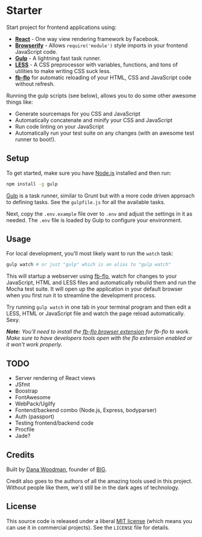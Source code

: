 # Starter

Start project for frontend applications using:

- **[React][react]** - One way view rendering framework by Facebook.
- **[Browserify][browserify]** - Allows `require('module')` style imports in your frontend JavaScript code.
- **[Gulp][gulp]** - A lightning fast task runner.
- **[LESS][less]** - A CSS preprocessor with variables, functions, and tons of utilities to make writing CSS suck less.
- **[fb-flo][fb-flo]** for automatic reloading of your HTML, CSS and JavaScript code without refresh.

Running the gulp scripts (see below), allows you to do some other awesome things like:

- Generate sourcemaps for you CSS and JavaScript
- Automatically concatenate and minify your CSS and JavaScript
- Run code linting on your JavaScript
- Automatically run your test suite on any changes (with an awesome test runner to boot!).


## Setup

To get started, make sure you have [Node.js][node] installed and then run:

```bash
npm install -g gulp
```

[Gulp][gulp] is a task runner, similar to Grunt but with a more code driven approach to defining tasks. See the `gulpfile.js` for all the available tasks.

Next, copy the `.env.example` file over to `.env` and adjust the settings in it as needed. The `.env` file is loaded by Gulp to configure your environment.


## Usage

For local development, you'll most likely want to run the `watch` task:

```bash
gulp watch # or just "gulp" which is an alias to "gulp watch"
```

This will startup a webserver using [fb-flo][fb-flo], watch for changes to your JavaScript, HTML and LESS files and automatically rebuild them and run the Mocha test suite. It will open up the application in your default browser when you first run it to streamline the development process.

Try running `gulp watch` in one tab in your terminal program and then edit a LESS, HTML or JavaScript file and watch the page reload automatically. Sexy.

_**Note:** You'll need to install the [fb-flo browser extension][fb-flo-extension] for fb-flo to work. Make sure to have developers tools open with the flo extension enabled or it won't work properly._


## TODO

- Server rendering of React views
- JSfmt
- Boostrap
- FontAwesome
- WebPack/Ugilfy
- Fontend/backend combo (Node.js, Express, bodyparser)
- Auth (passport)
- Testing frontend/backend code
- Procfile
- Jade?


## Credits

Built by [Dana Woodman][dana], founder of [BIG][big].

Credit also goes to the authors of all the amazing tools used in this project. Without people like them, we'd still be in the dark ages of technology.


## License

This source code is released under a liberal [MIT license][mit] (which means you can use it in commercial projects). See the `LICENSE` file for details.

[browserify]: http://browserify.org/
[react]: http://facebook.github.io/react/
[dana]: http://danawoodman.com/
[big]: http://builtbybig.com/
[mit]: http://opensource.org/licenses/MIT
[less]: http://lesscss.org/
[node]: http://nodejs.org/
[gulp]: http://gulpjs.com
[fb-flo]: https://github.com/facebook/fb-flo
[fb-flo-extension]: https://chrome.google.com/webstore/detail/ahkfhobdidabddlalamkkiafpipdfchp

